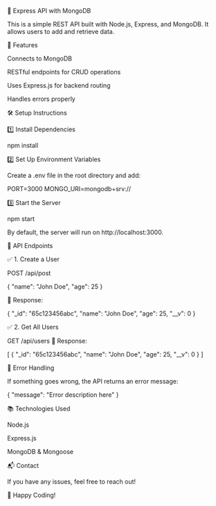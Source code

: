 📌 Express API with MongoDB

This is a simple REST API built with Node.js, Express, and MongoDB. It allows users to add and retrieve data.

🚀 Features

Connects to MongoDB

RESTful endpoints for CRUD operations

Uses Express.js for backend routing

Handles errors properly

🛠️ Setup Instructions

1️⃣ Install Dependencies

npm install

2️⃣ Set Up Environment Variables

Create a .env file in the root directory and add:

PORT=3000
MONGO_URI=mongodb+srv://<your-mongodb-uri>

3️⃣ Start the Server

npm start

By default, the server will run on http://localhost:3000.

📌 API Endpoints

✅ 1. Create a User

POST /api/post

{
  "name": "John Doe",
  "age": 25
}

📌 Response:

{
  "_id": "65c123456abc",
  "name": "John Doe",
  "age": 25,
  "__v": 0
}

✅ 2. Get All Users

GET /api/users
📌 Response:

[
  {
    "_id": "65c123456abc",
    "name": "John Doe",
    "age": 25,
    "__v": 0
  }
]

🐞 Error Handling

If something goes wrong, the API returns an error message:

{
  "message": "Error description here"
}

📚 Technologies Used

Node.js

Express.js

MongoDB & Mongoose

📬 Contact

If you have any issues, feel free to reach out!

🚀 Happy Coding!
